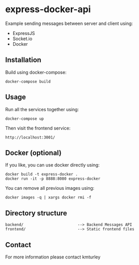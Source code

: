 # express-docker-api

Example sending messages between server and client using:
* ExpressJS
* Socket.io
* Docker

## Installation

Build using docker-compose:

    docker-compose build


## Usage

Run all the services together using:

    docker-compose up

Then visit the frontend service:

    http://localhost:3001/


## Docker (optional)

If you like, you can use docker directly using:

    docker build -t express-docker .
    docker run -it -p 8888:8080 express-docker

You can remove all previous images using:

    docker images -q | xargs docker rmi -f


## Directory structure

    backend/                        --> Backend Messages API
    frontend/                       --> Static frontend files


## Contact

For more information please contact kmturley